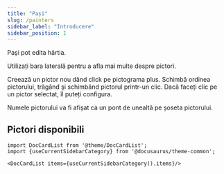 ```yaml
---
title: "Pași"
slug: /painters
sidebar_label: "Introducere"
sidebar_position: 1
---
```



Pași pot edita hârtia.

Utilizați bara laterală pentru a afla mai multe despre pictori.

Creează un pictor nou dând click pe pictograma plus. Schimbă ordinea pictorului, trăgând şi schimbând pictorul printr-un clic. Dacă faceți clic pe un pictor selectat, îl puteți configura.

Numele pictorului va fi afișat ca un pont de unealtă pe șoseta pictorului.

## Pictori disponibili

```mdx-code-block
import DocCardList from '@theme/DocCardList';
import {useCurrentSidebarCategory} from '@docusaurus/theme-common';

<DocCardList items={useCurrentSidebarCategory().items}/>
```
